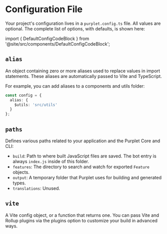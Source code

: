# Configuration File

<!--
  The structure of this document is directly stolen from SvelteKit's docs
  https://kit.svelte.dev/docs/configuration
-->

Your project's configuration lives in a `purplet.config.ts` file. All values are optional. The complete list of options, with defaults, is shown here:

<!-- See ./04-default-config.ts for the actual config. The `.js` variant of it is generated automatically. -->

import { DefaultConfigCodeBlock } from '@site/src/components/DefaultConfigCodeBlock';

<DefaultConfigCodeBlock />

## `alias`

An object containing zero or more aliases used to replace values in import statements. These aliases are automatically passed to Vite and TypeScript.

For example, you can add aliases to a components and utils folder:

```ts title="svelte.config.ts"
const config = {
  alias: {
    $utils: 'src/utils'
  }
};
```

## `paths`

Defines various paths related to your application and the Purplet Core and CLI:

- `build`: Path to where built JavaScript files are saved. The bot entry is always `index.js` inside of this folder.
- `features`: The directory to search and watch for exported `Feature` objects.
- `output`: A temporary folder that Purplet uses for building and generated types.
- `translations`: Unused.

## `vite`

A Vite config object, or a function that returns one. You can pass Vite and Rollup plugins via the plugins option to customize your build in advanced ways.